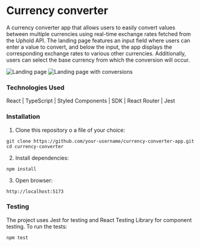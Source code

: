# Currency converter

A currency converter app that allows users to easily convert values between multiple currencies using real-time exchange rates fetched from the Uphold API. The landing page features an input field where users can enter a value to convert, and below the input, the app displays the corresponding exchange rates to various other currencies. Additionally, users can select the base currency from which the conversion will occur.

![Landing page](./assets/app-screenshot.png)
![Landing page with conversions](./assets/app-screenshot-2.png)

### Technologies Used
React | TypeScript | Styled Components | SDK | React Router | Jest

### Installation
1. Clone this repository o a file of your choice:

```
git clone https://github.com/your-username/currency-converter-app.git
cd currency-converter
```

2. Install dependencies:

````
npm install
````

3. Open browser:

````
http://localhost:5173
````

### Testing 

The project uses Jest for testing and React Testing Library for component testing.
To run the tests:

```
npm test
```

